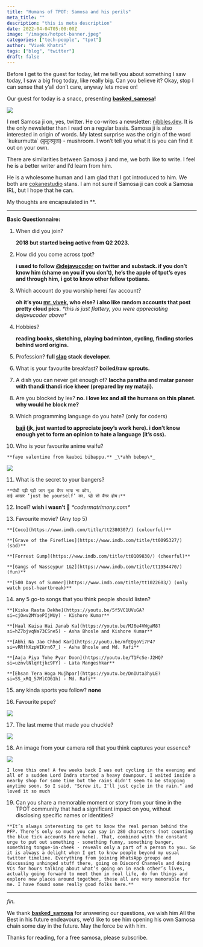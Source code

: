 ```yaml
---
title: "Humans of TPOT: Samosa and his perils"
meta_title: ""
description: "this is meta description"
date: 2022-04-04T05:00:00Z
image: "/images/hotpot-banner.jpeg"
categories: ["tech-people", "tpot"]
author: "Vivek Khatri"
tags: ["blog", "twitter"]
draft: false
---
```



Before I get to the guest for today, let me tell you about something I saw today, I saw a big frog today, like really big. Can you believe it? Okay, stop I can sense that y’all don’t care, anyway lets move on!

Our guest for today is a snacc, presenting **[basked\_samosa](https://x.com/basked_samosa?s=20)!**

[![](https://substack-post-media.s3.amazonaws.com/public/images/d14ed4f2-edb6-42c9-8ec5-088f7f49a13e_400x400.jpeg)](https://substackcdn.com/image/fetch/f_auto,q_auto:good,fl_progressive:steep/https%3A%2F%2Fsubstack-post-media.s3.amazonaws.com%2Fpublic%2Fimages%2Fd14ed4f2-edb6-42c9-8ec5-088f7f49a13e_400x400.jpeg)

I met Samosa ji on, yes, twitter. He co-writes a newsletter: [nibbles.dev](http://nibbles.dev). It is the only newsletter than I read on a regular basis. Samosa ji is also interested in origin of words. My latest surprise was the origin of the word \`kukurmutta\` (कुकुरमुत्ता) - mushroom. I won’t tell you what it is you can find it out on your own.

There are similarities between Samosa ji and me, we both like to write. I feel he is a better writer and I’d learn from him.

He is a wholesome human and I am glad that I got introduced to him. We both are [cokanestudio](https://x.com/cokanestudio?s=20) stans. I am not sure if Samosa ji can cook a Samosa IRL, but I hope that he can.

My thoughts are encapsulated in \*_<my side monologue>_\*.

* * *

**Basic Questionnaire:**

1.  When did you join?
    
    **2018 but started being active from Q2 2023.**
    
2.  How did you come across tpot?
    
    **i used to follow [@dejavucoder](https://twitter.com/dejavucoder) on twitter and substack. if you don’t know him (shame on you if you don’t), he’s the apple of tpot’s eyes and through him, i got to know other fellow tpotians.**
    
3.  Which account do you worship here/ fav account?
    
    **oh it’s you [mr. vivek](https://twitter.com/peculiarvivek), who else? i also like random accounts that post pretty cloud pics.** _\*this is just flattery, you were appreciating dejavucoder above\*_
    
4.  Hobbies?
    
    **reading books, sketching, playing badminton, cycling, finding stories behind word origins.**
    
5.  Profession? **full [slap](https://x.com/protosphinx/status/1695831360043442565?s=20) stack developer.**
    
6.  What is your favourite breakfast? **boiled/raw sprouts.**
    
7.  A dish you can never get enough of? **laccha paratha and matar paneer with thandi thandi rice kheer (prepared by my mataji).**
    
8.  Are you blocked by lex? **no. i love lex and all the humans on this planet. why would he block me?**
    
9.  Which programming language do you hate? (only for coders)
    
    **[baji](https://github.com/joey00072/Baji-Marathi-Programing-Language) (jk, just wanted to appreciate joey’s work here). i don’t know enough yet to form an opinion to hate a language (it’s css).**
    
10.  Who is your favourite anime waifu?
    
    **faye valentine from kauboi bibappu.** _\*ahh bebop\*_
    

[![](https://substack-post-media.s3.amazonaws.com/public/images/5d3216ab-d0b1-4c85-8826-62ae835f7c9c_850x1201.png)](https://substackcdn.com/image/fetch/f_auto,q_auto:good,fl_progressive:steep/https%3A%2F%2Fsubstack-post-media.s3.amazonaws.com%2Fpublic%2Fimages%2F5d3216ab-d0b1-4c85-8826-62ae835f7c9c_850x1201.png)

11.  What is the secret to your bangers?
    
    **पोथी पढ़ी पढ़ी जाग मुआ बैंगर भाया ना कोय,  
    ढाई आखर ‘just be yourself’ का, पढ़े सो बैंगर होय।**
    
12.  Incel? **wish i wasn’t 🙁** _\*codermatrimony.com\*_
    
13.  Favourite movie? (Any top 5)
    
    **[Coco](https://www.imdb.com/title/tt2380307/) (colourful)**
    
    **[Grave of the Fireflies](https://www.imdb.com/title/tt0095327/) (sad)**
    
    **[Forrest Gump](https://www.imdb.com/title/tt0109830/) (cheerful)**
    
    **[Gangs of Wasseypur 1&2](https://www.imdb.com/title/tt1954470/) (fun)**
    
    **[500 Days of Summer](https://www.imdb.com/title/tt1022603/) (only watch post-heartbreak)**
    

14.  any 5 go-to songs that you think people should listen?
    
    **[Kiska Rasta Dekhe](https://youtu.be/5f5VC1UVuGA?si=cjOwv2MYaePIjWUy) - Kishore Kumar**
    
    **[Haal Kaisa Hai Janab Ka](https://youtu.be/MJ6e4VWgaM8?si=hZ7bjvqNa73CSne5) - Asha Bhosle and Kishore Kumar**
    
    **[Abhi Na Jao Chhod Kar](https://youtu.be/mfEQgoVi7P4?si=vRRfhXzpWIKrn67_) - Asha Bhosle and Md. Rafi**
    
    **[Aaja Piya Tohe Pyar Doon](https://youtu.be/T1FcSe-J2HQ?si=uznvlNlqYtjkc9FY) - Lata Mangeshkar**
    
    **[Ehsan Tera Hoga Mujhpar](https://youtu.be/DnIUta3hyLE?si=SS_xRQ_57MlCO61h) - Md. Rafi**
    

15.  any kinda sports you follow? **none**
    
16.  Favourite pepe?
    
[![](https://substack-post-media.s3.amazonaws.com/public/images/374a945e-7a63-411f-a8a8-57924f9e3cc3_1024x1024.png)](https://substackcdn.com/image/fetch/f_auto,q_auto:good,fl_progressive:steep/https%3A%2F%2Fsubstack-post-media.s3.amazonaws.com%2Fpublic%2Fimages%2F374a945e-7a63-411f-a8a8-57924f9e3cc3_1024x1024.png)
    
17.  The last meme that made you chuckle?
    

[![](https://substack-post-media.s3.amazonaws.com/public/images/6783e1f7-678e-4e52-9290-3aa9f5a239a0_900x835.png)](https://substackcdn.com/image/fetch/f_auto,q_auto:good,fl_progressive:steep/https%3A%2F%2Fsubstack-post-media.s3.amazonaws.com%2Fpublic%2Fimages%2F6783e1f7-678e-4e52-9290-3aa9f5a239a0_900x835.png)

18.  An image from your camera roll that you think captures your essence?
    
[![](https://substack-post-media.s3.amazonaws.com/public/images/cc9691cb-29b1-4ea6-8924-0b5b62635730_510x680.jpeg)](https://substackcdn.com/image/fetch/f_auto,q_auto:good,fl_progressive:steep/https%3A%2F%2Fsubstack-post-media.s3.amazonaws.com%2Fpublic%2Fimages%2Fcc9691cb-29b1-4ea6-8924-0b5b62635730_510x680.jpeg)
    
    I love this one! A few weeks back I was out cycling in the evening and all of a sudden Lord Indra started a heavy downpour. I waited inside a nearby shop for some time but the rains didn't seem to be stopping anytime soon. So I said, "Screw it, I'll just cycle in the rain." and loved it so much
    
19.  Can you share a memorable moment or story from your time in the TPOT community that had a significant impact on you, without disclosing specific names or identities?
    
    **It’s always interesting to get to know the real person behind the PFP. There’s only so much you can say in 280 characters (not counting the blue tick accounts here hehe). That, combined with the constant urge to put out something - something funny, something banger, something tongue-in-cheek - reveals only a part of a person to you. So it is always a delight when I get to know people beyond my usual twitter timeline. Everything from joining WhatsApp groups and discussing unhinged stuff there, going on Discord Channels and doing VCs for hours talking about what’s going on in each other’s lives, actually going forward to meet them in real life, do fun things and explore new places around together, these all are very memorable for me. I have found some really good folks here.**
    

* * *

_fin._

We thank **[basked\_samosa](https://x.com/basked_samosa?s=20)** for answering our questions, we wish him All the Best in his future endeavours, we’d like to see him opening his own Samosa chain some day in the future. May the force be with him.

Thanks for reading, for a free samosa, please subscribe.
